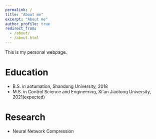 ```yaml
---
permalink: /
title: "About me"
excerpt: "About me"
author_profile: true
redirect_from: 
  - /about/
  - /about.html
---
```


This is my personal webpage.

Education
======
* B.S. in aotumation, Shandong University, 2018
* M.S. in Control Science and Engineering, Xi'an Jiaotong University, 2021(expected)

Research
======
* Neural Network Compression
